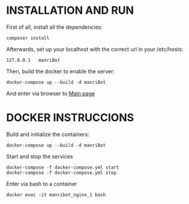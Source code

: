 # INSTALLATION AND RUN

First of all, install all the dependencies:

    composer install

Afterwards, set up your localhost with the correct url in your /etc/hosts:    
    
    127.0.0.1	manriBot
    
Then, build the docker to enable the server:

    docker-compose up --build -d manriBot
    
And enter via browser to [Main page]('http://manribot:980/index.php')     

    
# DOCKER INSTRUCCIONS     
    
Build and initialize the containers:
    
    docker-compose up --build -d manriBot

Start and stop the services

    docker-compose -f docker-compose.yml start
    docker-compose -f docker-compose.yml stop

Enter via bash to a container

    docker exec -it manribot_nginx_1 bash

